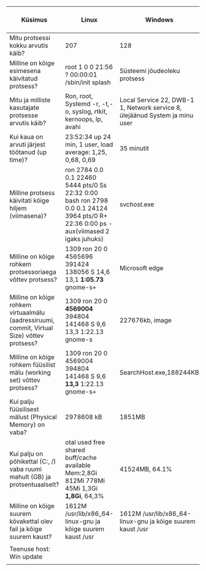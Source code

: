 | Küsimus|Linux|Windows|Linuxis kasutatud käsklus|Windowsis kasutatud tööriist|
|---|---|---|---|---|
|Mitu protsessi kokku arvutis käib?|207|128|ps -e wc -l|Task Manager|
|Milline on kõige esimesena käivitatud protsess?|root 1  0  0 21:56 ? 00:00:01 /sbin/init splash|Süsteemi jõudeoleku protsess|ps -ef grep init|Task Manager|
|Mitu ja milliste kasutajate protsesse arvutis käib?|Ron, root, Systemd -r, -t,-o, syslog, rtkit, kernoops, lp, avahi|Local Service 22, DWB-1 1, Network service 8, ülejäänud System ja minu user|Htop|Task Manager|
|Kui kaua on arvuti järjest töötanud (up time)?|23:52:34 up 24 min,  1 user,  load average: 1,25, 0,68, 0,69|35 minutit|uptime|Task Manager|
|Milline protsess käivitati kõige hiljem (viimasena)?| ron 2784 0.0 0.1 22460 5444 pts/0 Ss 22:32 0:00 bash ron 2798 0.0 0.1 24124 3964 pts/0 R+ 22:36 0:00 ps -aux(viimased 2 igaks juhuks)|svchost.exe|ps -aux|Task Manager|
|Milline on kõige rohkem protsessoriaega võttev protsess?|1309 ron 20 0 4565696 391424 138056 S  14,6  13,1 **1:05.73** gnome-s+|Microsoft edge|Top|Task Manager|
|Milline on kõige rohkem virtuaalmälu (aadressiruumi, commit, Virtual Size) võttev protsess?|1309 ron 20 0 **4569004** 394804 141468 S 9,6  13,3   1:22.13 gnome-s|227676kb, image|top|Task Manager|
|Milline on kõige rohkem füüsilist mälu (working set) võttev protsess?|1309 ron 20 0 4569004 394804 141468 S 9,6 **13,3** 1:22.13 gnome-s+|SearchHost.exe,188244KB|Top|Resource Manager|
|Kui palju füüsilisest mälust (Physical Memory) on vaba?|2978608 kB|1851MB|grep MemTotal /proc/meminfo| Resource Manager
|Kui palju on põhikettal (C:, /) vaba ruumi mahult (GB) ja protsentuaalselt?|otal used free shared buff/cache available Mem:2,8Gi 812Mi 778Mi 45Mi 1,3Gi **1,8Gi**, 64,3%|41524MB, 64.1%|free -g -h -t|Resource Manager|
|Milline on kõige suurem kõvakettal olev fail ja kõige suurem kaust?  |1612M	/usr/lib/x86_64-linux-gnu ja kõige suurem kaust /usr|1612M	/usr/lib/x86_64-linux-gnu ja kõige suurem kaust /usr|sudo du -aBm / 2>/dev/null  sort -nr  head -n 10| |   |
|   |   |   |   |   |
|Teenuse host: Win update|   |   |   |   |
|   |   |   |   |   |
